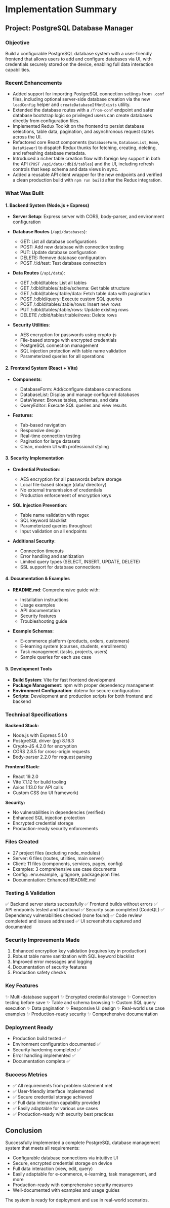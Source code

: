 # Implementation Summary

## Project: PostgreSQL Database Manager

### Objective
Build a configurable PostgreSQL database system with a user-friendly frontend that allows users to add and configure databases via UI, with credentials securely stored on the device, enabling full data interaction capabilities.

### Recent Enhancements

- Added support for importing PostgreSQL connection settings from `.conf` files, including optional server-side database creation via the new `loadConfig` helper and `createDatabaseIfNotExists` utility.
- Extended the database routes with a `/from-conf` endpoint and safer database bootstrap logic so privileged users can create databases directly from configuration files.
- Implemented Redux Toolkit on the frontend to persist database selections, table data, pagination, and asynchronous request states across the UI.
- Refactored core React components (`DatabaseForm`, `DatabaseList`, `Home`, `DataViewer`) to dispatch Redux thunks for fetching, creating, deleting, and refreshing database metadata.
- Introduced a richer table creation flow with foreign key support in both the API (`POST /api/data/:dbId/tables`) and the UI, including refresh controls that keep schema and data views in sync.
- Added a reusable API client wrapper for the new endpoints and verified a clean production build with `npm run build` after the Redux integration.

### What Was Built

#### 1. Backend System (Node.js + Express)
- **Server Setup**: Express server with CORS, body-parser, and environment configuration
- **Database Routes** (`/api/databases`):
  - GET: List all database configurations
  - POST: Add new database with connection testing
  - PUT: Update database configuration
  - DELETE: Remove database configuration
  - POST /:id/test: Test database connection
  
- **Data Routes** (`/api/data`):
  - GET /:dbId/tables: List all tables
  - GET /:dbId/tables/:table/schema: Get table structure
  - GET /:dbId/tables/:table/data: Fetch table data with pagination
  - POST /:dbId/query: Execute custom SQL queries
  - POST /:dbId/tables/:table/rows: Insert new rows
  - PUT /:dbId/tables/:table/rows: Update existing rows
  - DELETE /:dbId/tables/:table/rows: Delete rows

- **Security Utilities**:
  - AES encryption for passwords using crypto-js
  - File-based storage with encrypted credentials
  - PostgreSQL connection management
  - SQL injection protection with table name validation
  - Parameterized queries for all operations

#### 2. Frontend System (React + Vite)
- **Components**:
  - DatabaseForm: Add/configure database connections
  - DatabaseList: Display and manage configured databases
  - DataViewer: Browse tables, schemas, and data
  - QueryEditor: Execute SQL queries and view results
  
- **Features**:
  - Tab-based navigation
  - Responsive design
  - Real-time connection testing
  - Pagination for large datasets
  - Clean, modern UI with professional styling

#### 3. Security Implementation
- **Credential Protection**:
  - AES encryption for all passwords before storage
  - Local file-based storage (data/ directory)
  - No external transmission of credentials
  - Production enforcement of encryption keys

- **SQL Injection Prevention**:
  - Table name validation with regex
  - SQL keyword blacklist
  - Parameterized queries throughout
  - Input validation on all endpoints

- **Additional Security**:
  - Connection timeouts
  - Error handling and sanitization
  - Limited query types (SELECT, INSERT, UPDATE, DELETE)
  - SSL support for database connections

#### 4. Documentation & Examples
- **README.md**: Comprehensive guide with:
  - Installation instructions
  - Usage examples
  - API documentation
  - Security features
  - Troubleshooting guide

- **Example Schemas**:
  - E-commerce platform (products, orders, customers)
  - E-learning system (courses, students, enrollments)
  - Task management (tasks, projects, users)
  - Sample queries for each use case

#### 5. Development Tools
- **Build System**: Vite for fast frontend development
- **Package Management**: npm with proper dependency management
- **Environment Configuration**: dotenv for secure configuration
- **Scripts**: Development and production scripts for both frontend and backend

### Technical Specifications

**Backend Stack:**
- Node.js with Express 5.1.0
- PostgreSQL driver (pg) 8.16.3
- Crypto-JS 4.2.0 for encryption
- CORS 2.8.5 for cross-origin requests
- Body-parser 2.2.0 for request parsing

**Frontend Stack:**
- React 19.2.0
- Vite 7.1.12 for build tooling
- Axios 1.13.0 for API calls
- Custom CSS (no UI framework)

**Security:**
- No vulnerabilities in dependencies (verified)
- Enhanced SQL injection protection
- Encrypted credential storage
- Production-ready security enforcements

### Files Created
- 27 project files (excluding node_modules)
- Server: 6 files (routes, utilities, main server)
- Client: 11 files (components, services, pages, config)
- Examples: 3 comprehensive use case documents
- Config: .env.example, .gitignore, package.json files
- Documentation: Enhanced README.md

### Testing & Validation
✅ Backend server starts successfully
✅ Frontend builds without errors
✅ API endpoints tested and functional
✅ Security scan completed (CodeQL)
✅ Dependency vulnerabilities checked (none found)
✅ Code review completed and issues addressed
✅ UI screenshots captured and documented

### Security Improvements Made
1. Enhanced encryption key validation (requires key in production)
2. Robust table name sanitization with SQL keyword blacklist
3. Improved error messages and logging
4. Documentation of security features
5. Production safety checks

### Key Features
✨ Multi-database support
✨ Encrypted credential storage
✨ Connection testing before save
✨ Table and schema browsing
✨ Custom SQL query execution
✨ Data pagination
✨ Responsive UI design
✨ Real-world use case examples
✨ Production-ready security
✨ Comprehensive documentation

### Deployment Ready
- Production build tested ✅
- Environment configuration documented ✅
- Security hardening completed ✅
- Error handling implemented ✅
- Documentation complete ✅

### Success Metrics
- ✅ All requirements from problem statement met
- ✅ User-friendly interface implemented
- ✅ Secure credential storage achieved
- ✅ Full data interaction capability provided
- ✅ Easily adaptable for various use cases
- ✅ Production-ready with security best practices

## Conclusion

Successfully implemented a complete PostgreSQL database management system that meets all requirements:
- Configurable database connections via intuitive UI
- Secure, encrypted credential storage on device
- Full data interaction (view, edit, query)
- Easily adaptable for e-commerce, e-learning, task management, and more
- Production-ready with comprehensive security measures
- Well-documented with examples and usage guides

The system is ready for deployment and use in real-world scenarios.
